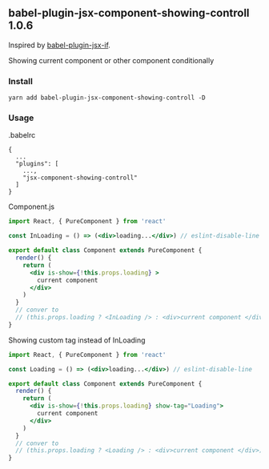 ## babel-plugin-jsx-component-showing-controll 1.0.6

Inspired by [babel-plugin-jsx-if](https://github.com/motion/babel-transform-jsx-if).  

Showing current component or other component conditionally

### Install

`yarn add babel-plugin-jsx-component-showing-controll -D`

### Usage

.babelrc

```
{
  ...
  "plugins": [
    ...,
    "jsx-component-showing-controll"
  ]
}
```

Component.js

```jsx
import React, { PureComponent } from 'react'

const InLoading = () => (<div>loading...</div>) // eslint-disable-line

export default class Component extends PureComponent {
  render() {
    return (
      <div is-show={!this.props.loading} >
        current component
      </div>
    )
  }
  // conver to
  // (this.props.loading ? <InLoading /> : <div>current component </div>)
}

```

Showing custom tag instead of InLoading

```jsx
import React, { PureComponent } from 'react'

const Loading = () => (<div>loading...</div>) // eslint-disable-line

export default class Component extends PureComponent {
  render() {
    return (
      <div is-show={!this.props.loading} show-tag="Loading">
        current component
      </div>
    )
  }
  // conver to
  // (this.props.loading ? <Loading /> : <div>current component </div>)
}

```
